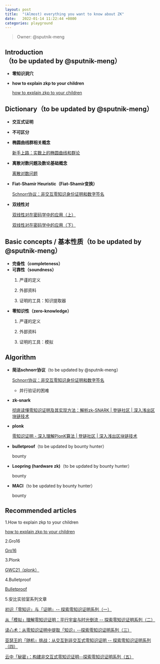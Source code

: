```yaml
---
layout: post
title:  "(Almost) everything you want to know about ZK" 
date:   2022-01-14 11:22:44 +0800
categories: playground
---
```


> Owner: @sputnik-meng

## **Introduction**（to be updated by @sputnik-meng）

- **零知识洞穴**

- **how to explain zkp to your children** 

     [how to explain zkp to your children](https://s3.us-west-2.amazonaws.com/secure.notion-static.com/09aa3b54-3c0a-4fd7-9f0d-4539cfe9a67d/Untitled.pdf?X-Amz-Algorithm=AWS4-HMAC-SHA256&X-Amz-Content-Sha256=UNSIGNED-PAYLOAD&X-Amz-Credential=AKIAT73L2G45EIPT3X45%2F20220114%2Fus-west-2%2Fs3%2Faws4_request&X-Amz-Date=20220114T044329Z&X-Amz-Expires=86400&X-Amz-Signature=0d067d207b189bf2132649cf6045bd19b19e3ef2ec1db39076f2b30b3ff59f08&X-Amz-SignedHeaders=host&response-content-disposition=filename%20%3D%22children.pdf%22&x-id=GetObject)

## **Dictionary**（to be updated by @sputnik-meng）

- **交互式证明**

- **不可区分**

- **椭圆曲线群相关概念**

  [新手上路：实数上的椭圆曲线和群论](https://zhuanlan.zhihu.com/p/34363494)

- **离散对数问题及数论基础概念**

  [离散对数问题](https://zhuanlan.zhihu.com/p/106967180)

- **Fiat-Shamir Heuristic（Fiat-Shamir变换）**

  [Schnorr协议：非交互零知识身份证明和数字签名](https://zhuanlan.zhihu.com/p/107752440)

- **双线性对**

  [双线性对在密码学中的应用（上）](https://mp.weixin.qq.com/s?__biz=Mzg2MDA2NzQwNw==&mid=2247483915&idx=1&sn=eaa67a4332c97d7c66906825ec5a0907&chksm=ce2d412bf95ac83dd2900defe103e654e39ee1fabf2655303cd1b724d7fb0bed0e5a10a74e25&scene=38#wechat_redirect)

  [双线性对在密码学中的应用（下）](https://mp.weixin.qq.com/s?__biz=Mzg2MDA2NzQwNw==&mid=2247483942&idx=1&sn=22a33eee26f8eb24a03b5ce394afe714&chksm=ce2d4106f95ac8101f921eef1e9140c66a574f0d438d5c54b7d4f886b7f13961532505a0c6c2&mpshare=1&scene=1&srcid=1202qcYJS4Cd2t2akRDO5XGz&sharer_sharetime=1606871301582&sharer_shareid=0a12b157bfc6c08b29ae0afa63000db1&key=9087842de2866fdf820cd3ea59ba8378d8750308dae63f1166f0db884fb416052b4ce327c7550c15504b8819890d577a45ccd268efa7250bede3551911f2b15ab50135a53d2a84d623b81853013ddbef7320f0c778cf22caeb86bb5d76bbbc7beb6d6d31dc5bf8f7c06a9fc9c5af09dc9f365b1aa5ee6794920dea33c2ae5ffc&ascene=1&uin=MjI1MjU0MTAwMQ%3D%3D&devicetype=Windows+10&version=62060841&lang=zh_CN&exportkey=Aek3jHBsK2il2CWLLzcBpgk%3D&pass_ticket=xLGYGqDzQ5taWo1Pi7spPdEA0N%2BmCyq74FefNFaodTME4R42jV27VL6D54yBEa7Q&wx_header=0)

## **Basic concepts / 基本性质**（to be updated by @sputnik-meng）

- **完备性（completeness）**
- **可靠性（soundness）**
    1. 严谨的定义
    
    2. 外部资料
    
    3. 证明的工具：知识提取器
- **零知识性（zero-knowledge）**
    1. 严谨的定义
    
    2. 外部资料

    3. 证明的工具：模拟

## **Algorithm**

- **简洁schnorr协议**（to be updated by @sputnik-meng）

    [Schnorr协议：非交互零知识身份证明和数字签名](https://zhuanlan.zhihu.com/p/107752440)
    
    + 并行验证的困难

- **zk-snark**

    [彻底读懂零知识证明及其实现方法：解析zk-SNARK | 登链社区 | 深入浅出区块链技术](https://learnblockchain.cn/article/1662)

- **plonk**

    [零知识证明 - 深入理解PlonK算法 | 登链社区 | 深入浅出区块链技术](https://learnblockchain.cn/article/2180)

- **bulletproof**（to be updated by bounty hunter）

    bounty

- **Loopring (hardware zk)**（to be updated by bounty hunter）

    bounty 

- **MACI**（to be updated by bounty hunter）

    bounty

## **Recommended articles**

1.How to explain zkp to your children

   [how to explain zkp to your children](https://s3.us-west-2.amazonaws.com/secure.notion-static.com/09aa3b54-3c0a-4fd7-9f0d-4539cfe9a67d/Untitled.pdf?X-Amz-Algorithm=AWS4-HMAC-SHA256&X-Amz-Content-Sha256=UNSIGNED-PAYLOAD&X-Amz-Credential=AKIAT73L2G45EIPT3X45%2F20220114%2Fus-west-2%2Fs3%2Faws4_request&X-Amz-Date=20220114T044329Z&X-Amz-Expires=86400&X-Amz-Signature=0d067d207b189bf2132649cf6045bd19b19e3ef2ec1db39076f2b30b3ff59f08&X-Amz-SignedHeaders=host&response-content-disposition=filename%20%3D%22children.pdf%22&x-id=GetObject)

2.Gro16

[Gro16](https://s3.us-west-2.amazonaws.com/secure.notion-static.com/b2b42c65-1a3d-460f-addc-0fb3dfae8a31/Untitled.pdf?X-Amz-Algorithm=AWS4-HMAC-SHA256&X-Amz-Content-Sha256=UNSIGNED-PAYLOAD&X-Amz-Credential=AKIAT73L2G45EIPT3X45%2F20220114%2Fus-west-2%2Fs3%2Faws4_request&X-Amz-Date=20220114T044424Z&X-Amz-Expires=86400&X-Amz-Signature=af927f7f5465ea13e5dc05e3130080f4bb06c4095531e3752a92d5393ab175c9&X-Amz-SignedHeaders=host&response-content-disposition=filename%20%3D%22Gro16.pdf%22&x-id=GetObject)

3.Plonk

[GWC21（plonk）](https://s3.us-west-2.amazonaws.com/secure.notion-static.com/ae161e27-62f0-4d21-a15d-25249fa2055a/Untitled.pdf?X-Amz-Algorithm=AWS4-HMAC-SHA256&X-Amz-Content-Sha256=UNSIGNED-PAYLOAD&X-Amz-Credential=AKIAT73L2G45EIPT3X45%2F20220114%2Fus-west-2%2Fs3%2Faws4_request&X-Amz-Date=20220114T044448Z&X-Amz-Expires=86400&X-Amz-Signature=0a3ac95f6f455a7f4c36816f19998fa2b60d03f04a81c7ddf3b99b2708909c73&X-Amz-SignedHeaders=host&response-content-disposition=filename%20%3D%22GWC21%25EF%25BC%2588plonk%25EF%25BC%2589.pdf%22&x-id=GetObject)

4.Bulletproof

[Bulletproof](https://s3.us-west-2.amazonaws.com/secure.notion-static.com/169dcf11-40eb-4ff2-8646-9af751ee11e0/Untitled.pdf?X-Amz-Algorithm=AWS4-HMAC-SHA256&X-Amz-Content-Sha256=UNSIGNED-PAYLOAD&X-Amz-Credential=AKIAT73L2G45EIPT3X45%2F20220114%2Fus-west-2%2Fs3%2Faws4_request&X-Amz-Date=20220114T044508Z&X-Amz-Expires=86400&X-Amz-Signature=75aefbb4bdfd5c79a36800c025d1d38a7079fce5d9e7cd5e948694e1639fe9ef&X-Amz-SignedHeaders=host&response-content-disposition=filename%20%3D%22bulletproof.pdf%22&x-id=GetObject)

5.安比实验室系列文章

[初识「零知识」与「证明」-- 探索零知识证明系列（一）](https://zhuanlan.zhihu.com/p/75936137)

[从「模拟」理解零知识证明：平行宇宙与时光倒流 -- 探索零知识证明系列（二）](https://zhuanlan.zhihu.com/p/76849956)

[读心术：从零知识证明中提取「知识」--探索零知识证明系列（三）](https://zhuanlan.zhihu.com/p/80104796)

[亚瑟王的「随机」挑战：从交互到非交互式零知识证明 -- 探索零知识证明系列（四）](https://zhuanlan.zhihu.com/p/89605480)

[云中「秘密」：构建非交互式零知识证明--探索零知识证明系列（五）](https://zhuanlan.zhihu.com/p/102111138)
